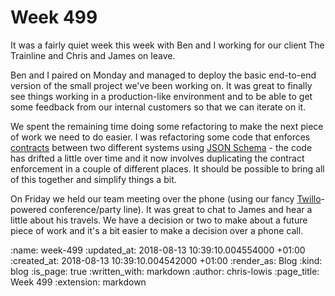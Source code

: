 Week 499
========

It was a fairly quiet week this week with Ben and I working for our client The Trainline and Chris and James on leave.

Ben and I paired on Monday and managed to deploy the basic end-to-end version of the small project we've been working on. It was great to finally see things working in a production-like environment and to be able to get some feedback from our internal customers so that we can iterate on it.

We spent the remaining time doing some refactoring to make the next piece of work we need to do easier. I was refactoring some code that enforces [contracts](https://en.wikipedia.org/wiki/Design_by_contract) between two different systems using [JSON Schema](http://json-schema.org/) - the code has drifted a little over time and it now involves duplicating the contract enforcement in a couple of different places. It should be possible to bring all of this together and simplify things a bit.

On Friday we held our team meeting over the phone (using our fancy [Twillo](https://www.twilio.com/)-powered conference/party line). It was great to chat to James and hear a little about his travels. We have a decision or two to make about a future piece of work and it's a bit easier to make a decision over a phone call.

<!-- add content here -->

:name: week-499
:updated_at: 2018-08-13 10:39:10.004554000 +01:00
:created_at: 2018-08-13 10:39:10.004542000 +01:00
:render_as: Blog
:kind: blog
:is_page: true
:written_with: markdown
:author: chris-lowis
:page_title: Week 499
:extension: markdown
